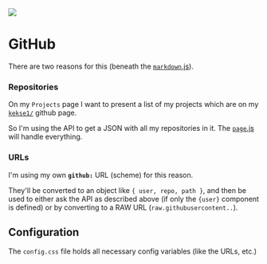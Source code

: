<img src="https://kekse.biz/php/count.php?draw&override=github:v4" />

# GitHub
There are two reasons for this (beneath the [`markdown`.js](markdown.md)).

### Repositories
On my `Projects` page I want to present a list of my projects which are on
my [`kekse1/`](https://github.com/kekse1/) github page.

So I'm using the API to get a JSON with all my repositories in it. The
[`page`.js](page.md) will handle everything.

### URLs
I'm using my own **`github:`** URL (scheme) for this reason.

They'll be converted to an object like `{ user, repo, path }`, and then
be used to either ask the API as described above (if only the `{user}`
component is defined) or by converting to a RAW URL (`raw.githubusercontent..`).

## Configuration
The `config.css` file holds all necessary config variables (like the URLs, etc.)


